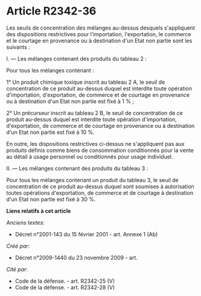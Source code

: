# Article R2342-36

Les seuils de concentration des mélanges au-dessus desquels s'appliquent des dispositions restrictives pour l'importation,
l'exportation, le commerce et le courtage en provenance ou à destination d'un Etat non partie sont les suivants :

I. ― Les mélanges contenant des produits du tableau 2 :

Pour tous les mélanges contenant :

1° Un produit chimique toxique inscrit au tableau 2 A, le seuil de concentration de ce produit au-dessus duquel est interdite
toute opération d'importation, d'exportation, de commerce et de courtage en provenance ou à destination d'un Etat non partie
est fixé à 1 % ;

2° Un précurseur inscrit au tableau 2 B, le seuil de concentration de ce produit au-dessus duquel est interdite toute
opération d'importation, d'exportation, de commerce et de courtage en provenance ou à destination d'un Etat non partie est
fixé à 10 %.

En outre, les dispositions restrictives ci-dessus ne s'appliquent pas aux produits définis comme biens de consommation
conditionnés pour la vente au détail à usage personnel ou conditionnés pour usage individuel.

II. ― Les mélanges contenant des produits du tableau 3 :

Pour tous les mélanges contenant un produit du tableau 3, le seuil de concentration de ce produit au-dessus duquel sont
soumises à autorisation toutes opérations d'exportation, de commerce et de courtage à destination d'un Etat non partie est
fixé à 30 %.

**Liens relatifs à cet article**

_Anciens textes_:

  - Décret n°2001-143 du 15 février 2001 - art. Annexe 1 (Ab)

_Créé par_:

  - Décret n°2009-1440 du 23 novembre 2009 - art.

_Cité par_:

  - Code de la défense. - art. R2342-25 (V)
  - Code de la défense. - art. R2342-28 (V)
